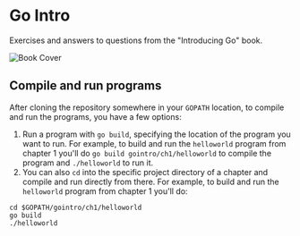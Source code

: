 # Go Intro
Exercises and answers to questions from the "Introducing Go" book.  

![Book Cover](https://github.com/jonathantorres/gointro/blob/master/cover.jpg)

## Compile and run programs
After cloning the repository somewhere in your `GOPATH` location, to compile and run the programs, you have a few options:
1. Run a program with `go build`, specifying the location of the program you want to run. For example, to build and run the `helloworld` program from chapter 1 you'll do `go build gointro/ch1/helloworld` to compile the program and `./helloworld` to run it.
2. You can also `cd` into the specific project directory of a chapter and compile and run directly from there. For example, to build and run the `helloworld` program from chapter 1 you'll do:
```
cd $GOPATH/gointro/ch1/helloworld
go build
./helloworld
```
